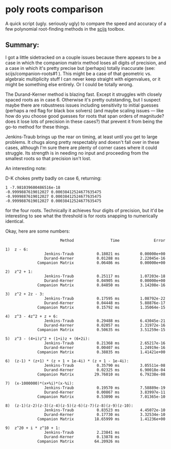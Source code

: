# poly roots comparison

A quick script (ugly. seriously ugly) to compare the speed and accuracy of a few polynomial root-finding methods in the [scijs](https://github.com/scijs) toolbox.

## Summary:

I got a little sidetracked on a couple issues because there appears to be a case in which the companion matrix method loses all digits of precision, and a case in which it's pretty precise but (perhaps) totally inaccurate (see: scijs/companion-roots#1 ). This might be a case of that geometric vs. algebraic multiplicity stuff I can never keep straight with eigenvalues, or it might be something else entirely. Or I could be totally wrong.

The Durand-Kerner method is blazing fast. Except it struggles with closely spaced roots as in case 6. Otherwise it's pretty outstanding, but I suspect maybe there are robustness issues including sensitivity to initial guesses (perhaps a red flag for black box solvers) (and maybe scaling issues — like how do you choose good guesses for roots that span orders of magnitude? does it lose lots of precision in these cases?) that prevent it from being the go-to method for these things.

Jenkins-Traub brings up the rear on timing, at least until you get to large problems. It chugs along pretty respectably and doesn't fall over in these cases, although I'm sure there are plenty of corner cases where it could struggle. Its strength is in needing no input and proceeding from the smallest roots so that precision isn't lost.

An interesting note:

D-K chokes pretty badly on case 6, returning:

```
1 -7.981039600486516e-18
-0.9999887619012027 0.00038412524677635475
-0.9999887619012027 0.00038412524677635475
-0.9999887619012027 0.00038412524677635475
```

for the four roots. Technically it achieves four digits of precision, but it'd be interesting to see what the threshold is for roots snapping to numerically identical.

Okay, here are some numbers:

```
                        Method                Time               Error

1)  z - 6:
                 Jenkins-Traub          0.18021 ms         0.00000e+00
                 Durand-Kerner          0.01288 ms         2.22045e-16
              Companion Matrix          0.06486 ms         0.00000e+00

2)  z^2 + 1:
                 Jenkins-Traub          0.25117 ms         1.07203e-18
                 Durand-Kerner          0.04905 ms         0.00000e+00
              Companion Matrix          0.84850 ms         3.14208e-16

3)  z^2 + 2z - 3:
                 Jenkins-Traub          0.17595 ms         1.08792e-22
                 Durand-Kerner          0.04448 ms         5.88876e-17
              Companion Matrix          0.15792 ms         1.35064e-15

4)  z^3 - 4z^2 + z + 6:
                 Jenkins-Traub          0.29488 ms         6.43045e-21
                 Durand-Kerner          0.02057 ms         2.31972e-16
              Companion Matrix          0.50635 ms         3.51259e-15

5)  z^3 - (4+i)z^2 + (1+i)z + (6+2i):
                 Jenkins-Traub          0.21368 ms         2.65217e-16
                 Durand-Kerner          0.00407 ms         1.24919e-16
              Companion Matrix          0.38835 ms         1.41421e+00

6)  (z-1) * (z+1) * (z + 1 + 1e-4i) * (z + 1 - 1e-4i):
                 Jenkins-Traub          0.35790 ms         3.05511e-08
                 Durand-Kerner          0.02325 ms         6.90018e-04
              Companion Matrix         29.76010 ms         6.79238e-08

7)  (x-1000000)*(x+%i)*(x-%i):
                 Jenkins-Traub          0.19570 ms         7.58889e-19
                 Durand-Kerner          0.00867 ms         3.83997e-11
              Companion Matrix          0.53090 ms         7.01365e-10

8)  (z-1)(z-2)(z-3)(z-4)(z-5)(z-6)(z-7)(z-8)(z-9)(z-10):
                 Jenkins-Traub          0.83523 ms         4.45072e-10
                 Durand-Kerner          0.17730 ms         3.32534e-10
              Companion Matrix         18.65999 ms         1.41236e+00

9)  z^20 + i * z^10 + 1:
                 Jenkins-Traub          2.23841 ms
                 Durand-Kerner          0.13878 ms
              Companion Matrix         64.20926 ms
```

